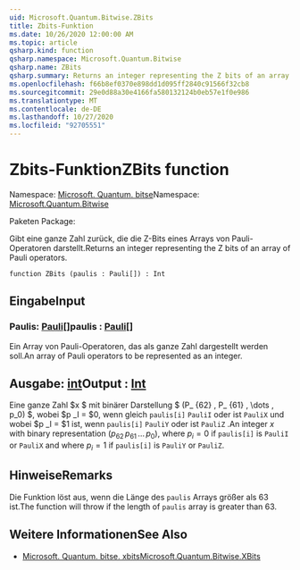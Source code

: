 ```yaml
---
uid: Microsoft.Quantum.Bitwise.ZBits
title: Zbits-Funktion
ms.date: 10/26/2020 12:00:00 AM
ms.topic: article
qsharp.kind: function
qsharp.namespace: Microsoft.Quantum.Bitwise
qsharp.name: ZBits
qsharp.summary: Returns an integer representing the Z bits of an array of Pauli operators.
ms.openlocfilehash: f66b8ef0370e898dd1d095ff2840c91566f32cb8
ms.sourcegitcommit: 29e0d88a30e4166fa580132124b0eb57e1f0e986
ms.translationtype: MT
ms.contentlocale: de-DE
ms.lasthandoff: 10/27/2020
ms.locfileid: "92705551"
---
```

# <a name="zbits-function"></a><span data-ttu-id="51e0c-102">Zbits-Funktion</span><span class="sxs-lookup"><span data-stu-id="51e0c-102">ZBits function</span></span>

<span data-ttu-id="51e0c-103">Namespace: [Microsoft. Quantum. bitse](xref:Microsoft.Quantum.Bitwise)</span><span class="sxs-lookup"><span data-stu-id="51e0c-103">Namespace: [Microsoft.Quantum.Bitwise](xref:Microsoft.Quantum.Bitwise)</span></span>

<span data-ttu-id="51e0c-104">Paketen [](https://nuget.org/packages/)</span><span class="sxs-lookup"><span data-stu-id="51e0c-104">Package: [](https://nuget.org/packages/)</span></span>


<span data-ttu-id="51e0c-105">Gibt eine ganze Zahl zurück, die die Z-Bits eines Arrays von Pauli-Operatoren darstellt.</span><span class="sxs-lookup"><span data-stu-id="51e0c-105">Returns an integer representing the Z bits of an array of Pauli operators.</span></span>

```qsharp
function ZBits (paulis : Pauli[]) : Int
```


## <a name="input"></a><span data-ttu-id="51e0c-106">Eingabe</span><span class="sxs-lookup"><span data-stu-id="51e0c-106">Input</span></span>

### <a name="paulis--pauli"></a><span data-ttu-id="51e0c-107">Paulis: [Pauli](xref:microsoft.quantum.lang-ref.pauli)[]</span><span class="sxs-lookup"><span data-stu-id="51e0c-107">paulis : [Pauli](xref:microsoft.quantum.lang-ref.pauli)[]</span></span>

<span data-ttu-id="51e0c-108">Ein Array von Pauli-Operatoren, das als ganze Zahl dargestellt werden soll.</span><span class="sxs-lookup"><span data-stu-id="51e0c-108">An array of Pauli operators to be represented as an integer.</span></span>



## <a name="output--int"></a><span data-ttu-id="51e0c-109">Ausgabe: [int](xref:microsoft.quantum.lang-ref.int)</span><span class="sxs-lookup"><span data-stu-id="51e0c-109">Output : [Int](xref:microsoft.quantum.lang-ref.int)</span></span>

<span data-ttu-id="51e0c-110">Eine ganze Zahl $x $ mit binärer Darstellung $ (P_ {62} \, P_ {61} \, \dots \, p_0) $, wobei $p _I = $0, wenn gleich `paulis[i]` `PauliI` oder ist `PauliX` und wobei $p _I = $1 ist, wenn `paulis[i]` `PauliY` oder ist `PauliZ` .</span><span class="sxs-lookup"><span data-stu-id="51e0c-110">An integer $x$ with binary representation $(p_{62}\,p_{61}\,\dots\,p_0)$, where $p_i = 0$ if `paulis[i]` is `PauliI` or `PauliX` and where $p_i = 1$ if `paulis[i]` is `PauliY` or `PauliZ`.</span></span>

## <a name="remarks"></a><span data-ttu-id="51e0c-111">Hinweise</span><span class="sxs-lookup"><span data-stu-id="51e0c-111">Remarks</span></span>

<span data-ttu-id="51e0c-112">Die Funktion löst aus, wenn die Länge des `paulis` Arrays größer als 63 ist.</span><span class="sxs-lookup"><span data-stu-id="51e0c-112">The function will throw if the length of `paulis` array is greater than 63.</span></span>

## <a name="see-also"></a><span data-ttu-id="51e0c-113">Weitere Informationen</span><span class="sxs-lookup"><span data-stu-id="51e0c-113">See Also</span></span>

- [<span data-ttu-id="51e0c-114">Microsoft. Quantum. bitse. xbits</span><span class="sxs-lookup"><span data-stu-id="51e0c-114">Microsoft.Quantum.Bitwise.XBits</span></span>](xref:Microsoft.Quantum.Bitwise.XBits)